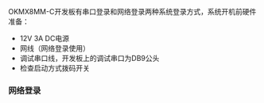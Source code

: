 OKMX8MM-C开发板有串口登录和网络登录两种系统登录方式，系统开机前硬件准备：
- 12V 3A DC电源
- 网线（网络登录使用）
- 调试串口线，开发板上的调试串口为DB9公头
- 检查启动方式拨码开关
### 网络登录
